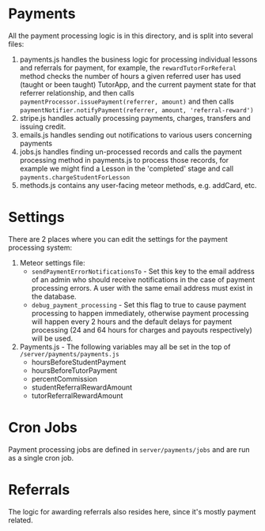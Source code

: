Payments
=================

All the payment processing logic is in this directory, and is split into several files:

1. payments.js handles the business logic for processing individual lessons and referrals for payment, for example, the `rewardTutorForReferal` method checks the number of hours a given referred user has used (taught or been taught) TutorApp, and the current payment state for that referrer relationship, and then calls `paymentProcessor.issuePayment(referrer, amount)` and then calls `paymentNotifier.notifyPayment(referrer, amount, 'referral-reward')`
2. stripe.js handles actually processing payments, charges, transfers and issuing credit.
3. emails.js handles sending out notifications to various users concerning payments
4. jobs.js handles finding un-processed records and calls the payment processing method in payments.js to process those records, for example we might find a Lesson in the 'completed' stage and call `payments.chargeStudentForLesson`
5. methods.js contains any user-facing meteor methods, e.g. addCard, etc.

Settings
=================

There are 2 places where you can edit the settings for the payment processing system:

1. Meteor settings file:
    - `sendPaymentErrorNotificationsTo` - Set this key to the email address of an admin who should receive notifications in the case of payment processing errors. A user with the same email address must exist in the database.
    - `debug_payment_processing` - Set this flag to true to cause payment processing to happen immediately, otherwise payment processing will happen every 2 hours and the default delays for payment processing (24 and 64 hours for charges and payouts respectively) will be used.
2. Payments.js - The following variables may all be set in the top of `/server/payments/payments.js`
    - hoursBeforeStudentPayment
    - hoursBeforeTutorPayment
    - percentCommission
    - studentReferralRewardAmount
    - tutorReferralRewardAmount

Cron Jobs
=================
Payment processing jobs are defined in `server/payments/jobs` and are run as a single cron job.


Referrals
=================

The logic for awarding referrals also resides here, since it's mostly payment related.
